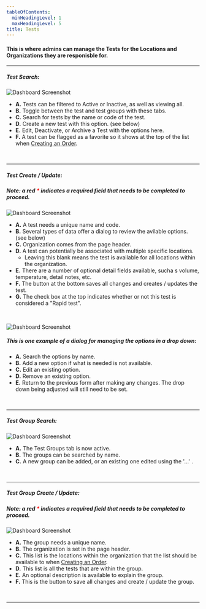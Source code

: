 ```yaml
---
tableOfContents:
  minHeadingLevel: 1
  maxHeadingLevel: 5
title: Tests
---
```


#### This is where admins can manage the Tests for the Locations and Organizations they are responisble for.


<hr />

##### Test Search:

![Dashboard Screenshot](/screenPrints/TestsSearch.png)

- **A.** Tests can be filtered to Active or Inactive, as well as viewing all.
- **B.** Toggle between the test and test groups with these tabs.
- **C.** Search for tests by the name or code of the test.
- **D.** Create a new test with this option. (see below)
- **E.** Edit, Deactivate, or Archive a Test with the options here.
- **F.** A test can be flagged as a favorite so it shows at the top of the list when [Creating an Order](/orders/add_edit/).

<br />

<hr />

##### Test Create / Update:
##### Note: a red <b style="color: red;">*</b> indicates a required field that needs to be completed to proceed.

![Dashboard Screenshot](/screenPrints/TestEdit1.png)

- **A.** A test needs a unique name and code.
- **B.** Several types of data offer a dialog to review the avilable options. (see below)
- **C.** Organization comes from the page header.
- **D.** A test can potentially be associated with multiple specific locations.
    - Leaving this blank means the test is available for all locations within the organization.
- **E.** There are a number of optional detail fields available, sucha s volume, temperature, detail notes, etc.
- **F.** The button at the bottom saves all changes and creates / updates the test.
- **G.** The check box at the top indicates whether or not this test is considered a "Rapid test".

<br />

![Dashboard Screenshot](/screenPrints/TestEdit2.png)
##### This is one example of a dialog for managing the options in a drop down:
- **A.** Search the options by name.
- **B.** Add a new option if what is needed is not available.
- **C.** Edit an existing option.
- **D.** Remove an existing option.
- **E.** Return to the previous form after making any changes.  The drop down being adjusted will still need to be set.

<br />

<hr />

##### Test Group Search:

![Dashboard Screenshot](/screenPrints/TestsSearch2Group.png)

- **A.** The Test Groups tab is now active.
- **B.** The groups can be searched by name.
- **C.** A new group can be added, or an existing one edited using the '...' .

<br />

<hr />

##### Test Group Create / Update:
##### Note: a red <b style="color: red;">*</b> indicates a required field that needs to be completed to proceed.

![Dashboard Screenshot](/screenPrints/TestEdit2Group.png)

- **A.** The group needs a unique name.
- **B.** The organization is set in the page header.
- **C.** This list is the locations within the organization that the list should be available to when [Creating an Order](/orders/add_edit/).
- **D.** This list is all the tests that are within the group.
- **E.** An optional description is available to explain the group.
- **F.** This is the button to save all changes and create / update the group.

<br />


<hr />

